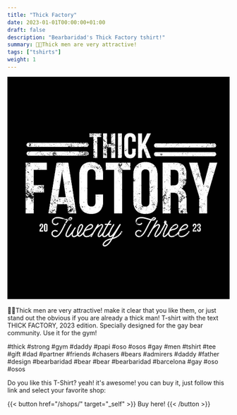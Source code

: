 ```yaml
---
title: "Thick Factory"
date: 2023-01-01T00:00:00+01:00
draft: false
description: "Bearbaridad's Thick Factory tshirt!"
summary: 💪💪Thick men are very attractive!
tags: ["tshirts"]
weight: 1
---
```


![tee](featured.jpg)

💪💪Thick men are very attractive! make it clear that you like them, or just stand out the obvious if you are already a thick man! T-shirt with the text THICK FACTORY, 2023 edition. Specially designed for the gay bear community. Use it for the gym!

#thick #strong #gym #daddy #papi #oso #osos #gay #men #tshirt #tee #gift #dad #partner #friends #chasers #bears #admirers #daddy #father #design #bearbaridad #bear #bear #bearbaridad #barcelona #gay #oso #osos

Do you like this T-Shirt? yeah! it's awesome! you can buy it, just follow this link and select your favorite shop:

{{< button href="/shops/" target="_self" >}}
Buy here!
{{< /button >}}